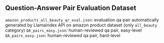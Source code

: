 ## Question-Answer Pair Evaluation Dataset

`amazon_products_all_beauty_qr_eval.json`: evaluation qa pair automatically generated by Llamaindex API on amazon product dataset (only `all_beauty` category)
`QA_pairs_easy.json`: human-reviewed qa pair, easy-level
`QA_pairs_easy.json`: human-reviewed qa pair, hard-level

